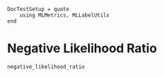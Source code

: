 ```@meta
DocTestSetup = quote
    using MLMetrics, MLLabelUtils
end
```

# Negative Likelihood Ratio

```@docs
negative_likelihood_ratio
```
